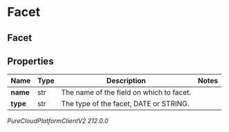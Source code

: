 # Facet

## Facet

## Properties

|Name | Type | Description | Notes|
|------------ | ------------- | ------------- | -------------|
| **name** | str | The name of the field on which to facet. | |
| **type** | str | The type of the facet, DATE or STRING. | |



_PureCloudPlatformClientV2 212.0.0_
